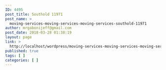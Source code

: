 ```yaml
---
ID: 4495
post_title: Southold 11971
post_name: >
  moving-services-moving-services-moving-services-southold-11971
author: mrgabonijeff@gmail.com
post_date: 2018-03-28 01:38:19
layout: page
link: >
  http://localhost/wordpress/moving-services-moving-services-moving-services-southold-11971/
published: true
tags: [ ]
categories: [ ]
---
```

